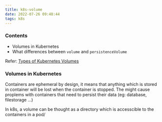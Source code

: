 ```yaml
---
title: k8s-volume
date: 2022-07-26 09:48:44
tags: k8s
---
```


### Contents
- Volumes in Kubernetes
- What differences between `volume` and `persistenceVolume`

Refer: [Types of Kubernetes Volumes](https://cloud.netapp.com/blog/cvo-blg-5-types-of-kubernetes-volumes-and-how-to-work-with-them)

### Volumes in Kubernetes
Containers are ephemeral by design, it means that anything which is stored in container will be lost when the container is stopped.
The might cause proplems with containers that need to persist their data
(eg: database, filestorage ...)

In k8s, a volume can be thought as a directory which is accesscible to the containers in a pod/
